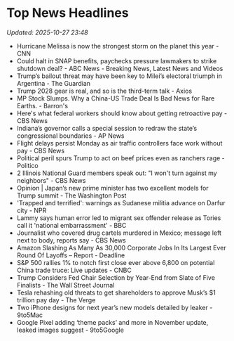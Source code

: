 # Top News Headlines

_Updated: 2025-10-27 23:48_

- Hurricane Melissa is now the strongest storm on the planet this year - CNN
- Could halt in SNAP benefits, paychecks pressure lawmakers to strike shutdown deal? - ABC News - Breaking News, Latest News and Videos
- Trump’s bailout threat may have been key to Milei’s electoral triumph in Argentina - The Guardian
- Trump 2028 gear is real, and so is the third-term talk - Axios
- MP Stock Slumps. Why a China-US Trade Deal Is Bad News for Rare Earths. - Barron's
- Here's what federal workers should know about getting retroactive pay - CBS News
- Indiana’s governor calls a special session to redraw the state’s congressional boundaries - AP News
- Flight delays persist Monday as air traffic controllers face work without pay - CBS News
- Political peril spurs Trump to act on beef prices even as ranchers rage - Politico
- 2 Illinois National Guard members speak out: "I won't turn against my neighbors" - CBS News
- Opinion | Japan’s new prime minister has two excellent models for Trump summit - The Washington Post
- 'Trapped and terrified': warnings as Sudanese militia advance on Darfur city - NPR
- Lammy says human error led to migrant sex offender release as Tories call it 'national embarrassment' - BBC
- Journalist who covered drug cartels murdered in Mexico; message left next to body, reports say - CBS News
- Amazon Slashing As Many As 30,000 Corporate Jobs In Its Largest Ever Round Of Layoffs – Report - Deadline
- S&P 500 rallies 1% to notch first close ever above 6,800 on potential China trade truce: Live updates - CNBC
- Trump Considers Fed Chair Selection by Year-End from Slate of Five Finalists - The Wall Street Journal
- Tesla rehashing old threats to get shareholders to approve Musk’s $1 trillion pay day - The Verge
- Two iPhone designs for next year’s new models detailed by leaker - 9to5Mac
- Google Pixel adding ‘theme packs’ and more in November update, leaked images suggest - 9to5Google